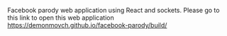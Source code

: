 Facebook parody web application using React and sockets.
Please go to this link to open this web application https://demonmovch.github.io/facebook-parody/build/
